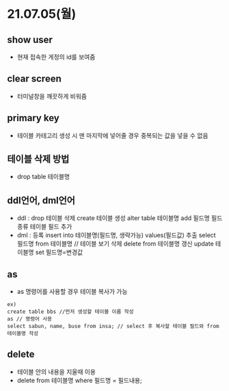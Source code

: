 # 21.07.05(월)
## show user
- 현재 접속한 게정의 id를 보여줌
###
## clear screen
- 터미널창을 깨끗하게 비워줌
###
## primary key
- 테이블 카테고리 생성 시 맨 마지막에 넣어줄 경우 중복되는 값을 넣을 수 없음
###
## 테이블 삭제 방법
- drop table 테이블명
###
## ddl언어, dml언어
- ddl : drop 테이블 삭제
        create 테이블 생성
        alter table 테이블명 add 필드명 필드종류 테이블 필드 추가
- dml : 등록 insert into 테이블명(필드명, 생략가능) values(필드값)
        추출 select 필드명 from 테이블명 // 테이블 보기
        삭제 delete from 테이블명
        갱신 update 테이블명 set 필드명=변경값
###
## as
- as 명령어를 사용할 경우 테이블 복사가 가능
```
ex)
create table bbs //먼저 생성할 테이블 이름 작성
as // 명령어 사용
select sabun, name, buse from insa; // select 후 복사할 테이블 필드와 from 테이블명 작성
```
###
## delete
- 테이블 안의 내용을 지울때 이용
- delete from 테이블명 where 필드명 = 필드내용;
